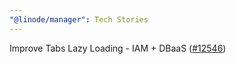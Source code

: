 ```yaml
---
"@linode/manager": Tech Stories
---
```


Improve Tabs Lazy Loading - IAM + DBaaS ([#12546](https://github.com/linode/manager/pull/12546))
